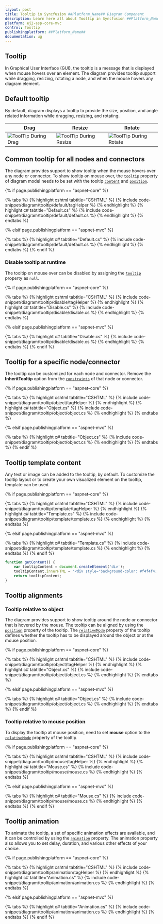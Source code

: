 ```yaml
---
layout: post
title: Tooltip in Syncfusion ##Platform_Name## Diagram Component
description: Learn here all about Tooltip in Syncfusion ##Platform_Name## Diagram component of Syncfusion Essential JS 2 and more.
platform: ej2-asp-core-mvc
control: Tooltip
publishingplatform: ##Platform_Name##
documentation: ug
---
```



## Tooltip

<!-- markdownlint-disable MD010 -->

In Graphical User Interface (GUI), the tooltip is a message that is displayed when mouse hovers over an element. The diagram provides tooltip support while dragging, resizing, rotating a node, and when the mouse hovers any diagram element.

## Default tooltip

By default, diagram displays a tooltip to provide the size, position, and angle related information while dragging, resizing, and rotating.

| Drag | Resize | Rotate |
|---|---|---|
| ![ToolTip During Drag](images/Tooltip_img1.png) | ![ToolTip During Resize](images/Tooltip_img2.png) | ![ToolTip During Rotate](images/Tooltip_img3.png) |

## Common tooltip for all nodes and connectors

The diagram provides support to show tooltip when the mouse hovers over any node or connector. To show tooltip on mouse over, the [`tooltip`](https://help.syncfusion.com/cr/aspnetcore-js2/Syncfusion.EJ2.Diagrams.DiagramTooltipDiagram.html) property of diagram model needs to be set with the tooltip [`content`](https://help.syncfusion.com/cr/aspnetcore-js2/Syncfusion.EJ2.Diagrams.DiagramDiagramTooltip.html#Syncfusion_EJ2_Diagrams_DiagramDiagramTooltip_Content) and [`position`](https://help.syncfusion.com/cr/aspnetcore-js2/Syncfusion.EJ2.Diagrams.DiagramDiagramTooltip.html#Syncfusion_EJ2_Diagrams_DiagramDiagramTooltip_Position).

{% if page.publishingplatform == "aspnet-core" %}

{% tabs %}
{% highlight cshtml tabtitle="CSHTML" %}
{% include code-snippet/diagram/tooltip/default/tagHelper %}
{% endhighlight %}
{% highlight c# tabtitle="Default.cs" %}
{% include code-snippet/diagram/tooltip/default/default.cs %}
{% endhighlight %}
{% endtabs %}

{% elsif page.publishingplatform == "aspnet-mvc" %}

{% tabs %}
{% highlight c# tabtitle="Default.cs" %}
{% include code-snippet/diagram/tooltip/default/default.cs %}
{% endhighlight %}
{% endtabs %}
{% endif %}



### Disable tooltip at runtime

The tooltip on mouse over can be disabled by assigning the [`tooltip`](https://help.syncfusion.com/cr/aspnetcore-js2/Syncfusion.EJ2.Diagrams.DiagramTooltipDiagram.html) property as `null`.

{% if page.publishingplatform == "aspnet-core" %}

{% tabs %}
{% highlight cshtml tabtitle="CSHTML" %}
{% include code-snippet/diagram/tooltip/disable/tagHelper %}
{% endhighlight %}
{% highlight c# tabtitle="Disable.cs" %}
{% include code-snippet/diagram/tooltip/disable/disable.cs %}
{% endhighlight %}
{% endtabs %}

{% elsif page.publishingplatform == "aspnet-mvc" %}

{% tabs %}
{% highlight c# tabtitle="Disable.cs" %}
{% include code-snippet/diagram/tooltip/disable/disable.cs %}
{% endhighlight %}
{% endtabs %}
{% endif %}



## Tooltip for a specific node/connector

The tooltip can be customized for each node and connector. Remove the **InheritTooltip** option from the [`constraints`](https://help.syncfusion.com/cr/aspnetcore-js2/Syncfusion.EJ2.Diagrams.NodeConstraints.html) of that node or connector.

{% if page.publishingplatform == "aspnet-core" %}

{% tabs %}
{% highlight cshtml tabtitle="CSHTML" %}
{% include code-snippet/diagram/tooltip/object/tagHelper %}
{% endhighlight %}
{% highlight c# tabtitle="Object.cs" %}
{% include code-snippet/diagram/tooltip/object/object.cs %}
{% endhighlight %}
{% endtabs %}

{% elsif page.publishingplatform == "aspnet-mvc" %}

{% tabs %}
{% highlight c# tabtitle="Object.cs" %}
{% include code-snippet/diagram/tooltip/object/object.cs %}
{% endhighlight %}
{% endtabs %}
{% endif %}



## Tooltip template content

Any text or image can be added to the tooltip, by default. To customize the tooltip layout or to create your own visualized element on the tooltip, template can be used.

{% if page.publishingplatform == "aspnet-core" %}

{% tabs %}
{% highlight cshtml tabtitle="CSHTML" %}
{% include code-snippet/diagram/tooltip/template/tagHelper %}
{% endhighlight %}
{% highlight c# tabtitle="Template.cs" %}
{% include code-snippet/diagram/tooltip/template/template.cs %}
{% endhighlight %}
{% endtabs %}

{% elsif page.publishingplatform == "aspnet-mvc" %}

{% tabs %}
{% highlight c# tabtitle="Template.cs" %}
{% include code-snippet/diagram/tooltip/template/template.cs %}
{% endhighlight %}
{% endtabs %}
{% endif %}



```javascript
function getContent() {
    var tooltipContent = document.createElement('div');
    tooltipContent.innerHTML = '<div style="background-color: #f4f4f4; color: black; border-width:1px;border-style: solid;border-color: #d3d3d3; border-radius: 8px;white-space: nowrap;"> <span style="margin: 10px;"> Tooltip !!! </span> </div>';
    return tooltipContent;
}
```

## Tooltip alignments

### Tooltip relative to object

The diagram provides support to show tooltip around the node or connector that is hovered by the mouse. The tooltip can be aligned by using the [`position`](https://help.syncfusion.com/cr/aspnetcore-js2/Syncfusion.EJ2.Diagrams.DiagramDiagramTooltip.html#Syncfusion_EJ2_Diagrams_DiagramDiagramTooltip_Position) property of the tooltip. The [`relativeMode`](https://help.syncfusion.com/cr/aspnetcore-js2/Syncfusion.EJ2.Diagrams.DiagramDiagramTooltip.html#Syncfusion_EJ2_Diagrams_DiagramDiagramTooltip_RelativeMode) property of the tooltip defines whether the tooltip has to be displayed around the object or at the mouse position.

{% if page.publishingplatform == "aspnet-core" %}

{% tabs %}
{% highlight cshtml tabtitle="CSHTML" %}
{% include code-snippet/diagram/tooltip/object/tagHelper %}
{% endhighlight %}
{% highlight c# tabtitle="Object.cs" %}
{% include code-snippet/diagram/tooltip/object/object.cs %}
{% endhighlight %}
{% endtabs %}

{% elsif page.publishingplatform == "aspnet-mvc" %}

{% tabs %}
{% highlight c# tabtitle="Object.cs" %}
{% include code-snippet/diagram/tooltip/object/object.cs %}
{% endhighlight %}
{% endtabs %}
{% endif %}



### Tooltip relative to mouse position

To display the tooltip at mouse position, need to set **mouse** option to the [`relativeMode`](https://help.syncfusion.com/cr/aspnetcore-js2/Syncfusion.EJ2.Diagrams.DiagramDiagramTooltip.html#Syncfusion_EJ2_Diagrams_DiagramDiagramTooltip_RelativeMode) property of the tooltip.

{% if page.publishingplatform == "aspnet-core" %}

{% tabs %}
{% highlight cshtml tabtitle="CSHTML" %}
{% include code-snippet/diagram/tooltip/mouse/tagHelper %}
{% endhighlight %}
{% highlight c# tabtitle="Mouse.cs" %}
{% include code-snippet/diagram/tooltip/mouse/mouse.cs %}
{% endhighlight %}
{% endtabs %}

{% elsif page.publishingplatform == "aspnet-mvc" %}

{% tabs %}
{% highlight c# tabtitle="Mouse.cs" %}
{% include code-snippet/diagram/tooltip/mouse/mouse.cs %}
{% endhighlight %}
{% endtabs %}
{% endif %}



## Tooltip animation

To animate the tooltip, a set of specific animation effects are available, and it can be controlled by using the [`animation`](https://help.syncfusion.com/cr/aspnetcore-js2/Syncfusion.EJ2.Diagrams.DiagramDiagramTooltip.html#Syncfusion_EJ2_Diagrams_DiagramDiagramTooltip_Animation) property. The animation property also allows you to set delay, duration, and various other effects of your choice.

{% if page.publishingplatform == "aspnet-core" %}

{% tabs %}
{% highlight cshtml tabtitle="CSHTML" %}
{% include code-snippet/diagram/tooltip/animation/tagHelper %}
{% endhighlight %}
{% highlight c# tabtitle="Animation.cs" %}
{% include code-snippet/diagram/tooltip/animation/animation.cs %}
{% endhighlight %}
{% endtabs %}

{% elsif page.publishingplatform == "aspnet-mvc" %}

{% tabs %}
{% highlight c# tabtitle="Animation.cs" %}
{% include code-snippet/diagram/tooltip/animation/animation.cs %}
{% endhighlight %}
{% endtabs %}
{% endif %}

